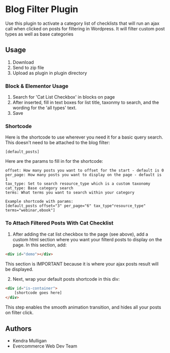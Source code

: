 # Blog Filter Plugin

Use this plugin to activate a category list of checklists that will run an ajax call when clicked
on posts for filtering in Wordpress. It will filter custom post types as well as base categories

## Usage

1. Download
2. Send to zip file
3. Upload as plugin in plugin directory

### Block & Elementor Usage

1. Search for 'Cat List Checkbox' in blocks on page
2. After inserted, fill in text boxes for list title, taxonmy to search, and the wording for the 'all types' text.
3. Save

### Shortcode

Here is the shortcode to use wherever you need it for a basic query search. This doesn't need to be attached to the blog filter:

```shortcode
[default_posts]
```
Here are the params to fill in for the shortcode:

```shortcode params
offset: How many posts you want to offset for the start - default is 0
per_page: How many posts you want to display on the page - default is 1
tax_type: Set to search resource_type which is a custom taxonomy
cat_type: Base category search
terms: What terms you want to search within your category

Example shortcode with params:
[default_posts offset="3" per_page="6" tax_type"resource_type" terms="webinar,ebook"]
```

### To Attach Filtered Posts With Cat Checklist

1. After adding the cat list checkbox to the page (see above), add a custom html section where you want your filterd posts to display on the page. In this section, add:

```html
<div id="demo"></div>
```
This section is IMPORTANT because it is where your ajax posts result will be displayed.

2. Next, wrap your default posts shortcode in this div:

```html
<div id="is-container">
    [shortcode goes here]
</div>
```
This step enables the smooth animation transition, and hides all your posts on filter click.
## Authors

- Kendra Mulligan
- Evercommerce Web Dev Team
